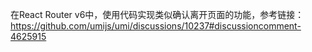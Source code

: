 在React Router v6中，使用代码实现类似确认离开页面的功能，参考链接：https://github.com/umijs/umi/discussions/10237#discussioncomment-4625915
